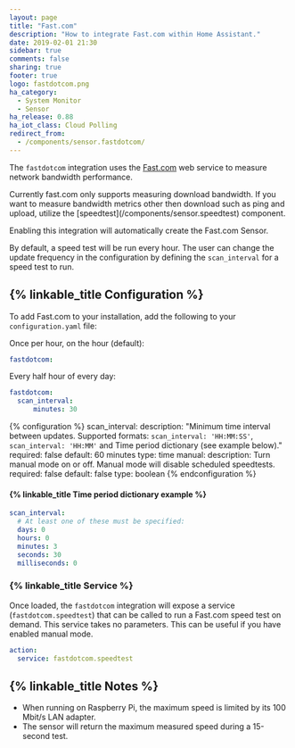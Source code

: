 ```yaml
---
layout: page
title: "Fast.com"
description: "How to integrate Fast.com within Home Assistant."
date: 2019-02-01 21:30
sidebar: true
comments: false
sharing: true
footer: true
logo: fastdotcom.png
ha_category:
  - System Monitor
  - Sensor
ha_release: 0.88
ha_iot_class: Cloud Polling
redirect_from:
  - /components/sensor.fastdotcom/
---
```


The `fastdotcom` integration uses the [Fast.com](https://fast.com/) web service to measure network bandwidth performance.

<p class='note'>
Currently fast.com only supports measuring download bandwidth. If you want to measure bandwidth metrics other then download such as ping and upload, utilize the [speedtest](/components/sensor.speedtest) component.
</p>

Enabling this integration will automatically create the Fast.com Sensor.

By default, a speed test will be run every hour. The user can change the update frequency in the configuration by defining the `scan_interval` for a speed test to run.

## {% linkable_title Configuration %}

To add Fast.com to your installation, add the following to your `configuration.yaml` file:

Once per hour, on the hour (default):

```yaml
fastdotcom:
```

Every half hour of every day:

```yaml
fastdotcom:
  scan_interval:
      minutes: 30
```

{% configuration %}
scan_interval:
  description: "Minimum time interval between updates. Supported formats: `scan_interval: 'HH:MM:SS'`, `scan_interval: 'HH:MM'` and Time period dictionary (see example below)."
  required: false
  default: 60 minutes
  type: time
manual:
  description: Turn manual mode on or off. Manual mode will disable scheduled speedtests.
  required: false
  default: false
  type: boolean
{% endconfiguration %}

#### {% linkable_title Time period dictionary example %}

```yaml
scan_interval:
  # At least one of these must be specified:
  days: 0
  hours: 0
  minutes: 3
  seconds: 30
  milliseconds: 0
```

### {% linkable_title Service %}

Once loaded, the `fastdotcom` integration will expose a service (`fastdotcom.speedtest`) that can be called to run a Fast.com speed test on demand. This service takes no parameters. This can be useful if you have enabled manual mode.

```yaml
action:
  service: fastdotcom.speedtest
```

## {% linkable_title Notes %}

- When running on Raspberry Pi, the maximum speed is limited by its 100 Mbit/s LAN adapter.
- The sensor will return the maximum measured speed during a 15-second test.
